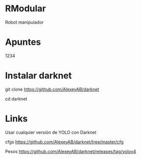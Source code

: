 # RModular
Robot manipulador

# Apuntes
1234

# Instalar darknet

git clone https://github.com/AlexeyAB/darknet

cd darknet



# Links
Usar cualquier versión de YOLO con Darknet

cfgs
https://github.com/AlexeyAB/darknet/tree/master/cfg

Pesos
https://github.com/AlexeyAB/darknet/releases/tag/yolov4


